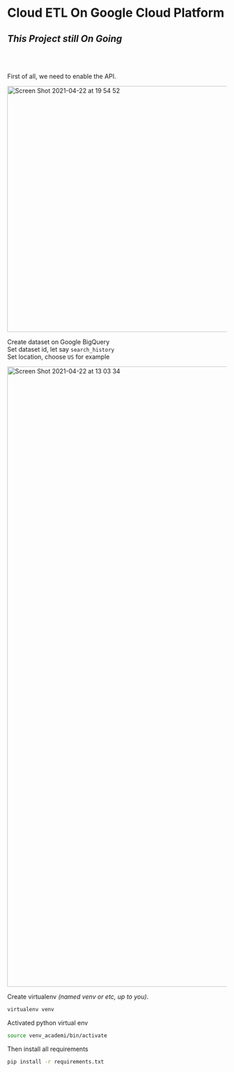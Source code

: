 # Cloud ETL On Google Cloud Platform
## *This Project still On Going*

<br>
<br>





First of all, we need to enable the API.


<img width="564" alt="Screen Shot 2021-04-22 at 19 54 52" src="https://user-images.githubusercontent.com/22974798/115717793-ba454d00-a3a4-11eb-85d3-f12b790d6ee2.png">




Create dataset on Google BigQuery<br>
Set dataset id, let say `search_history`<br>
Set location, choose `US` for example<br>

<img width="1422" alt="Screen Shot 2021-04-22 at 13 03 34" src="https://user-images.githubusercontent.com/22974798/115663892-58b4bc80-a36b-11eb-8aae-addaaed1aded.png">



Create virtualenv *(named venv or etc, up to you)*.
```bash
virtualenv venv
```

Activated python virtual env
```bash
source venv_academi/bin/activate
```

Then install all requirements
```bash
pip install -r requirements.txt
```
